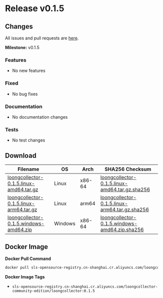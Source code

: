 # Release v0.1.5

## Changes

All issues and pull requests are [here](https://github.com/Takuka0311/LoongCollector/milestone/1).

**Milestone:** v0.1.5

### Features

- No new features

### Fixed

- No bug fixes

### Documentation

- No documentation changes

### Tests

- No test changes


## Download

| **Filename** | **OS** | **Arch** | **SHA256 Checksum** |
|  ----  | ----  | ----  | ----  |
|[loongcollector-0.1.5.linux-amd64.tar.gz](https://loongcollector-community-edition.oss-cn-shanghai.aliyuncs.com/0.1.5/loongcollector-0.1.5.linux-amd64.tar.gz)|Linux|x86-64|[loongcollector-0.1.5.linux-amd64.tar.gz.sha256](https://loongcollector-community-edition.oss-cn-shanghai.aliyuncs.com/0.1.5/loongcollector-0.1.5.linux-amd64.tar.gz.sha256)|
|[loongcollector-0.1.5.linux-arm64.tar.gz](https://loongcollector-community-edition.oss-cn-shanghai.aliyuncs.com/0.1.5/loongcollector-0.1.5.linux-arm64.tar.gz)|Linux|arm64|[loongcollector-0.1.5.linux-arm64.tar.gz.sha256](https://loongcollector-community-edition.oss-cn-shanghai.aliyuncs.com/0.1.5/loongcollector-0.1.5.linux-arm64.tar.gz.sha256)|
|[loongcollector-0.1.5.windows-amd64.zip](https://loongcollector-community-edition.oss-cn-shanghai.aliyuncs.com/0.1.5/loongcollector-0.1.5.windows-amd64.zip)|Windows|x86-64|[loongcollector-0.1.5.windows-amd64.zip.sha256](https://loongcollector-community-edition.oss-cn-shanghai.aliyuncs.com/0.1.5/loongcollector-0.1.5.windows-amd64.zip.sha256)|

## Docker Image

**Docker Pull Command**
``` bash
docker pull sls-opensource-registry.cn-shanghai.cr.aliyuncs.com/loongcollector-community-edition/loongcollector:0.1.5
```

**Docker Image Tags**
- `sls-opensource-registry.cn-shanghai.cr.aliyuncs.com/loongcollector-community-edition/loongcollector:0.1.5`
